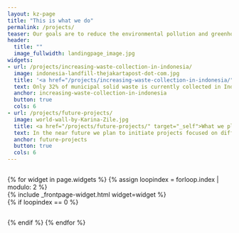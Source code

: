 ```yaml
---
layout: kz-page
title: "This is what we do"
permalink: /projects/
teaser: Our goals are to reduce the environmental pollution and greenhouse gas emissions associated with waste, and to minimise the impact of waste on human health. We aim to design projects with the highest estimated impact. In depth research guides everything we do. Learn more about our current and upcoming projects below.
header:
  title: ""
  image_fullwidth: landingpage_image.jpg
widgets:
- url: /projects/increasing-waste-collection-in-indonesia/
  image: indonesia-landfill-thejakartapost-dot-com.jpg
  title: '<a href="/projects/increasing-waste-collection-in-indonesia/" target="_self">Current project: Improving the coverage of waste collection services in Indonesia</a>'
  text: Only 32% of municipal solid waste is currently collected in Indonesia. Uncollected waste is either openly burnt (leading to adverse effects on air quality) or dumped (facilitating the spread of disease vectors and contagious diseases). Dumped waste is likely to end up in our oceans. The aim of this project is to increase the proportion of municipal solid waste that is collected and to ensure that it is properly dispossed of.
  anchor: increasing-waste-collection-in-indonesia
  button: true
  cols: 6
- url: /projects/future-projects/
  image: world-wall-by-Karina-Zile.jpg
  title: <a href="/projects/future-projects/" target="_self">What we plan to do next</a>
  text: In the near future we plan to initiate projects focused on different stages of the waste management process - from informing the design of products that will eventually become waste to new recycling techniques and international waste trade. These projects will be guided by the in depth research we do. Different countries all across the globe face similar waste management challenges, which is why we aim to increase our impact by sharing what we've learnt and to actively learn from others.
  anchor: future-projects
  button: true
  cols: 6
---
```


<hr style="height:1px; visibility:hidden;" />
<div class="row">
  {% for widget in page.widgets %}
    {% assign loopindex = forloop.index | modulo: 2 %}
    <div id="{{ widget.anchor }}">{% include _frontpage-widget.html widget=widget %}</div>
    {% if loopindex == 0 %}
  <hr style="height:1px; visibility:hidden;" /> <!-- Prevents long first column items from pushing new rows to the right -->
    {% endif %}
  {% endfor %}
</div>
